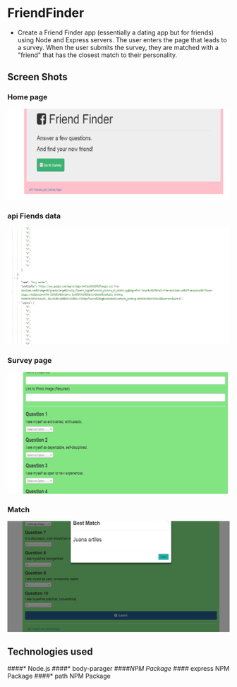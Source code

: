 # FriendFinder
* Create a Friend Finder app (essentially a dating app but for friends) using Node and Express servers. The user enters the page that leads to a survey. When the user submits the survey, they are matched with a "friend" that has the closest match to their personality.

## Screen Shots
### Home page
![Friend Finder home page Image](app/public/img/home.png)
### api Fiends data
![Api Friend Data Image](app/public/img/apiFiends.png)
### Survey page
![Survey Image](app/public/img/Survey.png)
### Match
![Match Image](app/public/img/match.png)

## Technologies used
####* Node.js
####* body-parager 
####*NPM Package
####* express NPM Package 
####* path NPM Package
